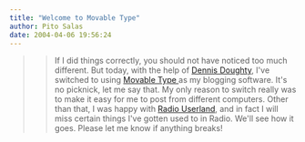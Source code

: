 ```yaml
---
title: "Welcome to Movable Type"
author: Pito Salas
date: 2004-04-06 19:56:24
---
```


>>

>> If I did things correctly, you should not have noticed too much different.
But today, with the help of [Dennis Doughty](<http://www.doughty.org/>), I've
switched to using [Movable Type ](<http://www.movabletype.org/>)as my blogging
software. It's no picknick, let me say that. My only reason to switch really
was to make it easy for me to post from different computers. Other than that,
I was happy with [Radio Userland](<http://radio.userland.com/>), and in fact I
will miss certain things I've gotten used to in Radio. We'll see how it goes.
Please let me know if anything breaks!


